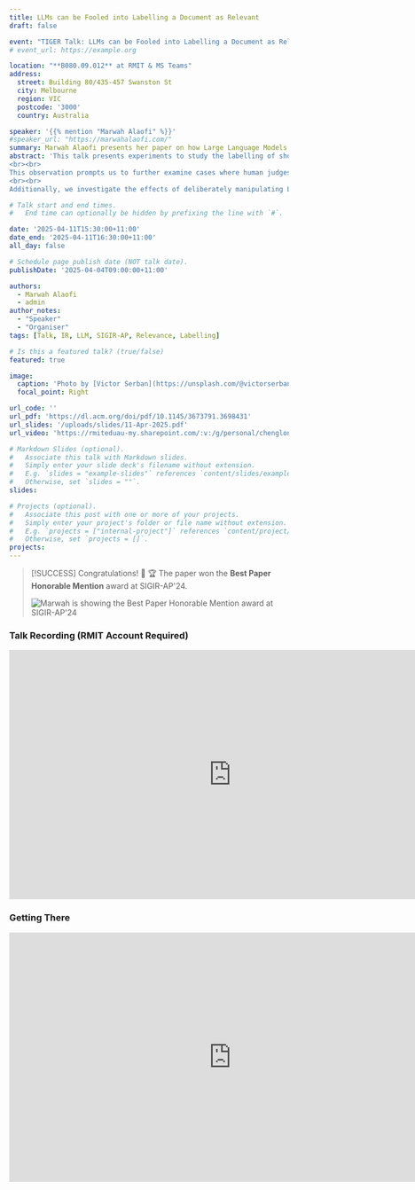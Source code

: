 ```yaml
---
title: LLMs can be Fooled into Labelling a Document as Relevant
draft: false

event: "TIGER Talk: LLMs can be Fooled into Labelling a Document as Relevant"
# event_url: https://example.org

location: "**B080.09.012** at RMIT & MS Teams"
address:
  street: Building 80/435-457 Swanston St
  city: Melbourne
  region: VIC
  postcode: '3000'
  country: Australia

speaker: '{{% mention "Marwah Alaofi" %}}'
#speaker_url: "https://marwahalaofi.com/"
summary: Marwah Alaofi presents her paper on how Large Language Models can be fooled into labelling a document as relevant. The paper won the **Best Paper Honorable Mention** award at SIGIR-AP'24.
abstract: 'This talk presents experiments to study the labelling of short texts (i.e., passages) for relevance, using multiple open-source and proprietary LLMs. While the overall agreement of some LLMs with human judgements is comparable to human-to-human agreement measured in previous research, LLMs are more likely to label passages as relevant compared to human judges, indicating that LLM labels denoting non-relevance are more reliable than those indicating relevance.
<br><br>
This observation prompts us to further examine cases where human judges and LLMs disagree, particularly when the human judge labels the passage as non-relevant and the LLM labels it as relevant. Results show a tendency for many LLMs to label passages that include the original query terms as relevant. We, therefore, conduct experiments to inject query words into random and irrelevant passages. The results demonstrate that LLMs are highly influenced by the presence of query words in the passages under assessment, even if the wider passage has no relevance to the query. This tendency of LLMs to be fooled by the mere presence of query words demonstrates a weakness in our current measures of LLM labelling: relying on overall agreement misses important patterns of failures. There is a real risk of bias in LLM-generated relevance labels and, therefore, a risk of bias in rankers trained on those labels.
<br><br>
Additionally, we investigate the effects of deliberately manipulating LLMs by instructing them to label passages as relevant. We find that such manipulation influences the performance of some LLMs, highlighting the critical need to consider potential vulnerabilities when deploying LLMs in real-world applications.'

# Talk start and end times.
#   End time can optionally be hidden by prefixing the line with `#`.

date: '2025-04-11T15:30:00+11:00'
date_end: '2025-04-11T16:30:00+11:00'
all_day: false

# Schedule page publish date (NOT talk date).
publishDate: '2025-04-04T09:00:00+11:00'

authors:
  - Marwah Alaofi
  - admin
author_notes:
  - "Speaker"
  - "Organiser"
tags: [Talk, IR, LLM, SIGIR-AP, Relevance, Labelling]

# Is this a featured talk? (true/false)
featured: true

image:
  caption: 'Photo by [Victor Serban](https://unsplash.com/@victorserban?utm_content=creditCopyText&utm_medium=referral&utm_source=unsplash") on [Unsplash](https://unsplash.com/photos/woman-in-blue-and-white-dress-SgAqgz9tEKw?utm_content=creditCopyText&utm_medium=referral&utm_source=unsplash")'
  focal_point: Right

url_code: ''
url_pdf: 'https://dl.acm.org/doi/pdf/10.1145/3673791.3698431'
url_slides: '/uploads/slides/11-Apr-2025.pdf'
url_video: 'https://rmiteduau-my.sharepoint.com/:v:/g/personal/chenglong_ma_rmit_edu_au/ETe_uNdnSWBPlxIEmEdD1_MB0DkuoWUHPWCjTHWsXWlFcQ?e=TyYbDD&nav=eyJyZWZlcnJhbEluZm8iOnsicmVmZXJyYWxBcHAiOiJTdHJlYW1XZWJBcHAiLCJyZWZlcnJhbFZpZXciOiJTaGFyZURpYWxvZy1MaW5rIiwicmVmZXJyYWxBcHBQbGF0Zm9ybSI6IldlYiIsInJlZmVycmFsTW9kZSI6InZpZXcifX0%3D'

# Markdown Slides (optional).
#   Associate this talk with Markdown slides.
#   Simply enter your slide deck's filename without extension.
#   E.g. `slides = "example-slides"` references `content/slides/example-slides.md`.
#   Otherwise, set `slides = ""`.
slides:

# Projects (optional).
#   Associate this post with one or more of your projects.
#   Simply enter your project's folder or file name without extension.
#   E.g. `projects = ["internal-project"]` references `content/project/deep-learning/index.md`.
#   Otherwise, set `projects = []`.
projects:
---
```


<!-- {{% cta cta_link="https://events.teams.microsoft.com/event/9f405cc9-49a6-45b6-bf61-5d9fb7f8eb44@d1323671-cdbe-4417-b4d4-bdb24b51316b" cta_text="Register Now →" cta_new_tab="true" %}} -->

<!-- {{% callout warning %}} -->
<!-- The date and time for this talk is to be announced soon. -->
<!-- {{% /callout %}} -->

> [!SUCCESS] Congratulations! 🎉
> 🏆 The paper won the **Best Paper Honorable Mention** award at SIGIR-AP'24.
> 
> ![Marwah is showing the Best Paper Honorable Mention award at SIGIR-AP'24](/uploads/talks/11-Apr-2025/award.jpg "The paper won the Best Paper Honorable Mention award at SIGIR-AP'24.<br>Source: [
Prof. Mark Sanderson's LinkedIn Post.](https://www.linkedin.com/posts/marksandersonresearcher_many-congratulations-to-marwah-alaofi-on-activity-7273106582949785601-6fJz/)")

<!-- > [!MEMO] -->
<!-- > The **shared resources** will be available after the talk. Stay tuned! -->
<!-- > -->

### Talk Recording (RMIT Account Required)

<iframe src="https://rmiteduau-my.sharepoint.com/personal/chenglong_ma_rmit_edu_au/_layouts/15/embed.aspx?UniqueId=1e2a84b8-e8eb-4981-b424-ef1bd82da099&embed=%7B%22ust%22%3Atrue%2C%22hv%22%3A%22CopyEmbedCode%22%7D&referrer=StreamWebApp&referrerScenario=EmbedDialog.Create" width="800" height="450" frameborder="0" scrolling="no" allowfullscreen title="[TIGER Talk] _A Weighted Correlation Index for Rankings with Ties_, by Prof. Sebastiano Vigna [080.09.012 & MS Teams]-20250509_154339-Meeting Recording.mp4"></iframe>

### Getting There

<iframe src="https://www.google.com/maps/embed?pb=!1m18!1m12!1m3!1d3152.222093623283!2d144.96027981258027!3d-37.80826657186005!2m3!1f0!2f0!3f0!3m2!1i1024!2i768!4f13.1!3m3!1m2!1s0x6ad642cb67178b05%3A0xe5c2160ff784f314!2sBuilding%2080%20(Swanston%20Academic%20Building)%20-%20RMIT%20University!5e0!3m2!1sen!2sau!4v1738711638555!5m2!1sen!2sau" width="800" height="450" style="border:0;" allowfullscreen="" loading="lazy" referrerpolicy="no-referrer-when-downgrade"></iframe>
